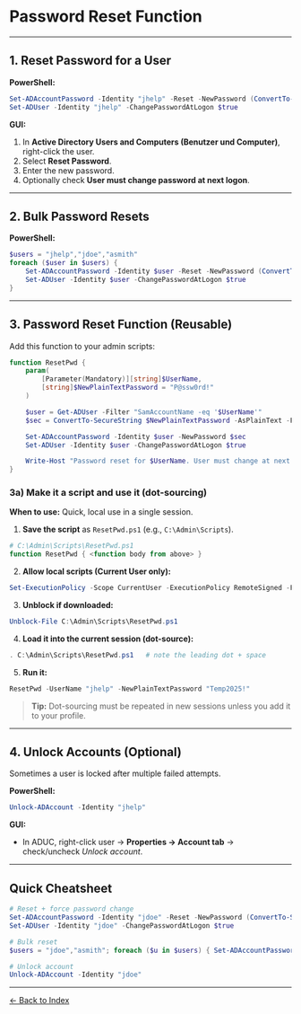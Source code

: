 # Password Reset Function

---

## 1. Reset Password for a User
**PowerShell:**
```powershell
Set-ADAccountPassword -Identity "jhelp" -Reset -NewPassword (ConvertTo-SecureString "NewP@ssw0rd!" -AsPlainText -Force)
Set-ADUser -Identity "jhelp" -ChangePasswordAtLogon $true
```

**GUI:**
1. In **Active Directory Users and Computers (Benutzer und Computer)**, right-click the user.
2. Select **Reset Password**.
3. Enter the new password.
4. Optionally check **User must change password at next logon**.

---

## 2. Bulk Password Resets
**PowerShell:**
```powershell
$users = "jhelp","jdoe","asmith"
foreach ($user in $users) {
    Set-ADAccountPassword -Identity $user -Reset -NewPassword (ConvertTo-SecureString "Welcome2025!" -AsPlainText -Force)
    Set-ADUser -Identity $user -ChangePasswordAtLogon $true
}
```

---

## 3. Password Reset Function (Reusable)
Add this function to your admin scripts:
```powershell
function ResetPwd {
    param(
        [Parameter(Mandatory)][string]$UserName,
        [string]$NewPlainTextPassword = "P@ssw0rd!"
    )

    $user = Get-ADUser -Filter "SamAccountName -eq '$UserName'"
    $sec = ConvertTo-SecureString $NewPlainTextPassword -AsPlainText -Force

    Set-ADAccountPassword -Identity $user -NewPassword $sec
    Set-ADUser -Identity $user -ChangePasswordAtLogon $true

    Write-Host "Password reset for $UserName. User must change at next logon."
}
```

### 3a) Make it a **script** and use it (dot-sourcing)
**When to use:** Quick, local use in a single session.

1) **Save the script** as `ResetPwd.ps1` (e.g., `C:\Admin\Scripts`).
```powershell
# C:\Admin\Scripts\ResetPwd.ps1
function ResetPwd { <function body from above> }
```
2) **Allow local scripts (Current User only):**
```powershell
Set-ExecutionPolicy -Scope CurrentUser -ExecutionPolicy RemoteSigned -Force
```
3) **Unblock if downloaded:**
```powershell
Unblock-File C:\Admin\Scripts\ResetPwd.ps1
```
4) **Load it into the current session (dot-source):**
```powershell
. C:\Admin\Scripts\ResetPwd.ps1   # note the leading dot + space
```
5) **Run it:**
```powershell
ResetPwd -UserName "jhelp" -NewPlainTextPassword "Temp2025!"
```
> **Tip:** Dot-sourcing must be repeated in new sessions unless you add it to your profile.

---

## 4. Unlock Accounts (Optional)
Sometimes a user is locked after multiple failed attempts.

**PowerShell:**
```powershell
Unlock-ADAccount -Identity "jhelp"
```

**GUI:**
- In ADUC, right-click user -> **Properties -> Account tab** -> check/uncheck *Unlock account*.

---

## Quick Cheatsheet
```powershell
# Reset + force password change
Set-ADAccountPassword -Identity "jdoe" -Reset -NewPassword (ConvertTo-SecureString "TempP@ss1" -AsPlainText -Force)
Set-ADUser -Identity "jdoe" -ChangePasswordAtLogon $true

# Bulk reset
$users = "jdoe","asmith"; foreach ($u in $users) { Set-ADAccountPassword -Identity $u -Reset -NewPassword (ConvertTo-SecureString "Welcome2025!" -AsPlainText -Force); Set-ADUser -Identity $u -ChangePasswordAtLogon $true }

# Unlock account
Unlock-ADAccount -Identity "jdoe"
```

---

[← Back to Index](../AD.md)